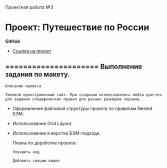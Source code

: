 Проектная работа №3

# Проект: Путешествие по России

**GitHub**

* [Ссылка на проект](https://ilya-120.github.io/russian-travel/)

=====================
**Выполнение задания по макету.**
-----------------------------------
    Описание проекта

    Типовой одностраничный сайт. При создании использовалось media queries для задания специфических правил для разных размеров экранов.

* Оформиление файловой структуры проекта по правилам Nested БЭМ.
* Использование Grid Layout.
* Использование в верстке БЭМ-подхода.

    Планы по доработке проекта:



    ```Улучшить код```

    ```Добавить секцию видео```

